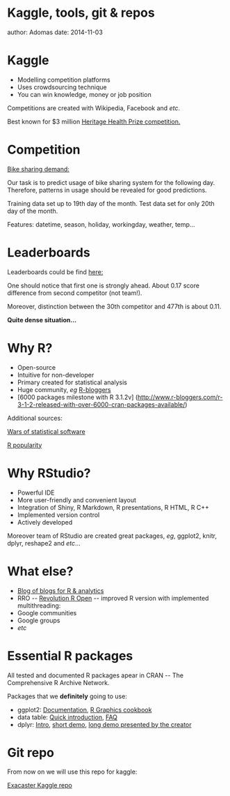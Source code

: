 Kaggle, tools, git & repos
========================================================
author: Adomas
date: 2014-11-03

Kaggle
========================================================

- Modelling competition platforms
- Uses crowdsourcing technique
- You can win knowledge, money or job position

Competitions are created with Wikipedia, Facebook and *etc*.

Best known for $3 million [Heritage Health Prize competition.](https://www.heritagehealthprize.com/)

Competition
=======================================================

[Bike sharing demand:](https://www.kaggle.com/c/bike-sharing-demand)

Our task is to predict usage of bike sharing system for the following day. Therefore, patterns in usage should be revealed for good predictions.

Training data set up to 19th day of the month. 
Test data set for only 20th day of the month.

Features: datetime, season, holiday, workingday, weather, temp...

Leaderboards
========================================================

Leaderboards could be find [here:](https://www.kaggle.com/c/bike-sharing-demand/leaderboard)

One should notice that first one is strongly ahead. About 0.17 score difference from second competitor (not team!).

Moreover, distinction between the 30th competitor and 477th is about 0.11.

**Quite dense situation...**

Why R?
========================================================

- Open-source
- Intuitive for non-developer
- Primary created for statistical analysis
- Huge community, *eg* [R-bloggers](http://www.r-bloggers.com/)
- [6000 packages milestone with R 3.1.2v] (http://www.r-bloggers.com/r-3-1-2-released-with-over-6000-cran-packages-available/)

Additional sources:

[Wars of statistical software](http://blog.datacamp.com/statistical-language-wars-the-infograph/)

[R popularity](http://r4stats.com/articles/popularity/)

Why RStudio?
========================================================

- Powerful IDE
- More user-friendly and convenient layout
- Integration of Shiny, R Markdown, R presentations, R HTML, R C++
- Implemented version control
- Actively developed 

Moreover team of RStudio are created great packages, *eg*, ggplot2, knitr, dplyr, reshape2 and *etc*...

What else?
========================================================

- [Blog of blogs for R & analytics](http://www.r-bloggers.com/) 
- RRO -- [Revolution R Open](http://mran.revolutionanalytics.com/documents/rro/open/) -- improved R version with implemented multithreading:
- Google communities
- Google groups
- *etc*

Essential R packages
==========================================================

All tested and documented R packages apear in CRAN -- The Comprehensive R Archive Network.

Packages that we **definitely** going to use:
- ggplot2: [Documentation](http://ggplot2.org/), [R Graphics cookbook](http://www.amazon.com/dp/1449316956/ref=cm_sw_su_dp?tag=ggplot2-20)
- data table: [Quick introduction](http://cran.r-project.org/web/packages/data.table/vignettes/datatable-intro.pdf), [FAQ](http://cran.r-project.org/web/packages/data.table/vignettes/datatable-faq.pdf)
- dplyr: [Intro](http://cran.rstudio.com/web/packages/dplyr/vignettes/introduction.html), [short demo](http://vimeo.com/103872918), [long demo presented by the creator](https://www.youtube.com/watch?v=8SGif63VW6E)

Git repo
===========================================================

From now on we will use this repo for kaggle:

[Exacaster Kaggle repo](https://github.com/sarukas/exacaster_kaggle)
